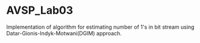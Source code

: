# AVSP_Lab03

Implementation of algorithm for estimating number of 1's in bit stream using Datar-Gionis-Indyk-Motwani(DGIM) approach.
